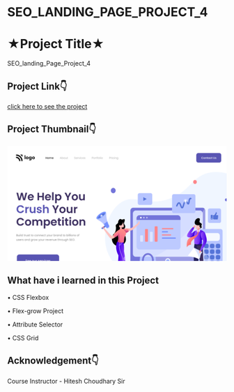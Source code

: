 # SEO_LANDING_PAGE_PROJECT_4

# ★Project Title★

SEO_landing_Page_Project_4


## Project Link👇

[click here to see the project](https://magnificent-biscuit-7aa40b.netlify.app/)

## Project Thumbnail👇

![thumbnail](https://github.com/webdevankur/SEO_LANDING_PAGE_PROJECT_4/blob/main/thumbnail.png)


## What have i learned in this Project
•	CSS Flexbox

•	Flex-grow Project

•	Attribute Selector

•	CSS Grid


## Acknowledgement👇

Course Instructor - Hitesh Choudhary Sir
